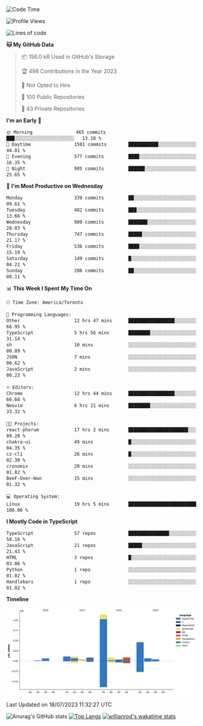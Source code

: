 <!--START_SECTION:waka-->
![Code Time](http://img.shields.io/badge/Code%20Time-409%20hrs%2027%20mins-blue)

![Profile Views](http://img.shields.io/badge/Profile%20Views-0-blue)

![Lines of code](https://img.shields.io/badge/From%20Hello%20World%20I%27ve%20Written-2.3%20million%20lines%20of%20code-blue)

**🐱 My GitHub Data** 

> 📦 156.0 kB Used in GitHub's Storage 
 > 
> 🏆 498 Contributions in the Year 2023
 > 
> 🚫 Not Opted to Hire
 > 
> 📜 100 Public Repositories 
 > 
> 🔑 43 Private Repositories 
 > 
**I'm an Early 🐤** 

```text
🌞 Morning                465 commits         ███░░░░░░░░░░░░░░░░░░░░░░   13.18 % 
🌆 Daytime                1581 commits        ███████████░░░░░░░░░░░░░░   44.81 % 
🌃 Evening                577 commits         ████░░░░░░░░░░░░░░░░░░░░░   16.35 % 
🌙 Night                  905 commits         ██████░░░░░░░░░░░░░░░░░░░   25.65 % 
```
📅 **I'm Most Productive on Wednesday** 

```text
Monday                   339 commits         ██░░░░░░░░░░░░░░░░░░░░░░░   09.61 % 
Tuesday                  482 commits         ███░░░░░░░░░░░░░░░░░░░░░░   13.66 % 
Wednesday                989 commits         ███████░░░░░░░░░░░░░░░░░░   28.03 % 
Thursday                 747 commits         █████░░░░░░░░░░░░░░░░░░░░   21.17 % 
Friday                   536 commits         ████░░░░░░░░░░░░░░░░░░░░░   15.19 % 
Saturday                 149 commits         █░░░░░░░░░░░░░░░░░░░░░░░░   04.22 % 
Sunday                   286 commits         ██░░░░░░░░░░░░░░░░░░░░░░░   08.11 % 
```


📊 **This Week I Spent My Time On** 

```text
🕑︎ Time Zone: America/Toronto

💬 Programming Languages: 
Other                    12 hrs 47 mins      █████████████████░░░░░░░░   66.95 % 
TypeScript               5 hrs 56 mins       ████████░░░░░░░░░░░░░░░░░   31.14 % 
sh                       10 mins             ░░░░░░░░░░░░░░░░░░░░░░░░░   00.89 % 
JSON                     7 mins              ░░░░░░░░░░░░░░░░░░░░░░░░░   00.62 % 
JavaScript               2 mins              ░░░░░░░░░░░░░░░░░░░░░░░░░   00.23 % 

🔥 Editors: 
Chrome                   12 hrs 44 mins      █████████████████░░░░░░░░   66.68 % 
Neovim                   6 hrs 21 mins       ████████░░░░░░░░░░░░░░░░░   33.32 % 

🐱‍💻 Projects: 
react-phorum             17 hrs 2 mins       ██████████████████████░░░   89.28 % 
chakra-ui                49 mins             █░░░░░░░░░░░░░░░░░░░░░░░░   04.35 % 
cz-cli                   26 mins             █░░░░░░░░░░░░░░░░░░░░░░░░   02.30 % 
cronomix                 20 mins             ░░░░░░░░░░░░░░░░░░░░░░░░░   01.82 % 
BeeF-Over-Wan            15 mins             ░░░░░░░░░░░░░░░░░░░░░░░░░   01.32 % 

💻 Operating System: 
Linux                    19 hrs 5 mins       █████████████████████████   100.00 % 
```

**I Mostly Code in TypeScript** 

```text
TypeScript               57 repos            ███████████████░░░░░░░░░░   58.16 % 
JavaScript               21 repos            █████░░░░░░░░░░░░░░░░░░░░   21.43 % 
HTML                     3 repos             █░░░░░░░░░░░░░░░░░░░░░░░░   03.06 % 
Python                   1 repo              ░░░░░░░░░░░░░░░░░░░░░░░░░   01.02 % 
Handlebars               1 repo              ░░░░░░░░░░░░░░░░░░░░░░░░░   01.02 % 
```



**Timeline**

![Lines of Code chart](https://raw.githubusercontent.com/wise-introvert/wise-introvert/master/assets/bar_graph.png)


 Last Updated on 18/07/2023 11:32:27 UTC
<!--END_SECTION:waka-->

![Anurag's GitHub stats](https://github-readme-stats.vercel.app/api?username=wise-introvert&count_private=true&show_icons=true)
[![Top Langs](https://github-readme-stats.vercel.app/api/top-langs/?username=wise-introvert&langs_count=10)](https://github.com/anuraghazra/github-readme-stats)
[![willianrod's wakatime stats](https://github-readme-stats.vercel.app/api/wakatime?username=wiseintrovert)](https://github.com/anuraghazra/github-readme-stats)
